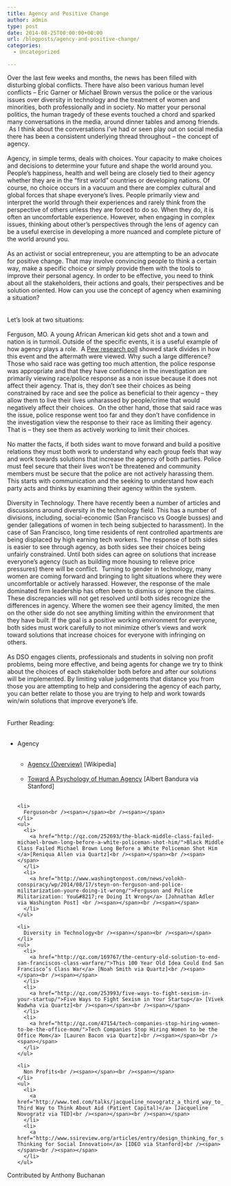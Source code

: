 ```yaml
---
title: Agency and Positive Change
author: admin
type: post
date: 2014-08-25T00:00:00+00:00
url: /blogposts/agency-and-positive-change/
categories:
  - Uncategorized

---
```

<div class="paragraph" style="text-align:left;">
  Over the last few weeks and months, the news has been filled with disturbing global conflicts. There have also been various human level conflicts &#8211; Eric Garner or Michael Brown versus the police or the various issues over diversity in technology and the treatment of women and minorities, both professionally and in society. No matter your personal politics, the human tragedy of these events touched a chord and sparked many conversations in the media, around dinner tables and among friends.  As I think about the conversations I&#8217;ve had or seen play out on social media there has been a consistent underlying thread throughout &#8211; the concept of agency.<br /><span></span><br />Agency, in simple terms, deals with choices. Your capacity to make choices and decisions to determine your future and shape the world around you. People&#8217;s happiness, health and well being are closely tied to their agency whether they are in the &#8220;first world&#8221; countries or developing nations. Of course, no choice occurs in a vacuum and there are complex cultural and global forces that shape everyone&#8217;s lives. People primarily view and interpret the world through their experiences and rarely think from the perspective of others unless they are forced to do so. When they do, it is often an uncomfortable experience. However, when engaging in complex issues, thinking about other&#8217;s perspectives through the lens of agency can be a useful exercise in developing a more nuanced and complete picture of the world around you. <br /><span></span><br />As an activist or social entrepreneur, you are attempting to be an advocate for positive change. That may involve convincing people to think a certain way, make a specific choice or simply provide them with the tools to improve their personal agency. In order to be effective, you need to think about all the stakeholders, their actions and goals, their perspectives and be solution oriented. How can you use the concept of agency when examining a situation? <br /><span></span><br /><span></span><br />Let&#8217;s look at two situations:<br /><span></span><br />Ferguson, MO. A young African American kid gets shot and a town and nation is in turmoil. Outside of the specific events, it is a useful example of how agency plays a role.  A <a href="http://www.people-press.org/2014/08/18/stark-racial-divisions-in-reactions-to-ferguson-police-%20shooting">Pew research poll</a> showed stark divides in how this event and the aftermath were viewed. Why such a large difference? Those who said race was getting too much attention, the police response was appropriate and that they have confidence in the investigation are primarily viewing race/police response as a non issue because it does not affect their agency. That is, they don&#8217;t see their choices as being constrained by race and see the police as beneficial to their agency &#8211; they allow them to live their lives unharassed by people/crime that would negatively affect their choices.  On the other hand, those that said race was the issue, police response went too far and they don&#8217;t have confidence in the investigation view the response to their race as limiting their agency. That is &#8211; they see them as actively working to limit their choices. <br /><span></span><br />No matter the facts, if both sides want to move forward and build a positive relations they must both work to understand why each group feels that way and work towards solutions that increase the agency of both parties. Police must feel secure that their lives won&#8217;t be threatened and community members must be secure that the police are not actively harassing them. This starts with communication and the seeking to understand how each party acts and thinks by examining their agency within the system.<br /><span></span><br />Diversity in Technology. There have recently been a number of articles and discussions around diversity in the technology field. This has a number of divisions, including, social-economic (San Francisco vs Google busses) and gender (allegations of women in tech being subjected to harassment). In the case of San Francisco, long time residents of rent controlled apartments are being displaced by high earning tech workers. The response of both sides is easier to see through agency, as both sides see their choices being unfairly constrained. Until both sides can agree on solutions that increase everyone&#8217;s agency (such as building more housing to relieve price pressures) there will be conflict.  Turning to gender in technology, many women are coming forward and bringing to light situations where they were uncomfortable or actively harassed. However, the response of the male dominated firm leadership has often been to dismiss or ignore the claims. These discrepancies will not get resolved until both sides recognize the differences in agency. Where the women see their agency limited, the men on the other side do not see anything limiting within the environment that they have built. If the goal is a positive working environment for everyone, both sides must work carefully to not minimize other&#8217;s views and work toward solutions that increase choices for everyone with infringing on others.<br /><span></span><br />As DSO engages clients, professionals and students in solving non profit problems, being more effective, and being agents for change we try to think about the choices of each stakeholder both before and after our solutions will be implemented. By limiting value judgements that distance you from those you are attempting to help and considering the agency of each party, you can better relate to those you are trying to help and work towards win/win solutions that improve everyone&#8217;s life.<br /><span></span><br /><span></span><br />Further Reading:<br /><span></span><br /><span></span></p> 
  
  <ul>
    <li>
      Agency<br /><span></span><br /><span></span>
    </li>
    <ul>
      <li>
        <a href="http://en.wikipedia.org/wiki/Agency_(philosophy)">Agency (Overview)</a> [Wikipedia]<br /><span></span><br /><span></span>
      </li>
      <li>
        <a href="http://web.stanford.edu/dept/psychology/bandura/pajares/Bandura2006PPS.pdf">Toward A Psychology of Human Agency</a> [Albert Bandura via Stanford]<br /><span></span><br /><span></span>
      </li>
    </ul>
    
    <li>
      Ferguson<br /><span></span><br /><span></span>
    </li>
    <ul>
      <li>
        <a href="http://qz.com/252693/the-black-middle-class-failed-michael-brown-long-before-a-white-policeman-shot-him/">Black Middle Class Failed Michael Brown Long Before a White Policeman Shot Him </a>[Reniqua Allen via Quartz]<br /><span></span><br /><span></span>
      </li>
      <li>
        <a href="http://www.washingtonpost.com/news/volokh-conspiracy/wp/2014/08/17/steyn-on-ferguson-and-police-militarization-youre-doing-it-wrong/">Ferguson and Police Militarization: You&#8217;re Doing It Wrong</a> [Johnathan Adler via Washington Post] <br /><span></span><br /><span></span>
      </li>
    </ul>
    
    <li>
      Diversity in Technology<br /><span></span><br /><span></span>
    </li>
    <ul>
      <li>
        <a href="http://qz.com/169767/the-century-old-solution-to-end-san-franciscos-class-warfare/">This 100 Year Old Idea Could End San Francisco’s Class War</a> [Noah Smith via Quartz]<br /><span></span><br /><span></span>
      </li>
      <li>
        <a href="http://qz.com/253993/five-ways-to-fight-sexism-in-your-startup/">Five Ways to Fight Sexism in Your Startup</a> [Vivek Wadwha via Quartz]<br /><span></span><br /><span></span>
      </li>
      <li>
        <a href="http://qz.com/47154/tech-companies-stop-hiring-women-to-be-the-office-mom/">Tech Companies Stop Hiring Women to be the Office Mom</a> [Lauren Bacon via Quartz]<br /><span></span><br /><span></span>
      </li>
    </ul>
    
    <li>
      Non Profits<br /><span></span><br /><span></span>
    </li>
    <ul>
      <li>
        <a href="http://www.ted.com/talks/jacqueline_novogratz_a_third_way_to_think_about_aid">A Third Way to Think About Aid (Patient Capital)</a> [Jacqueline Novogratz via TED]<br /><span></span><br /><span></span>
      </li>
      <li>
        <a href="http://www.ssireview.org/articles/entry/design_thinking_for_social_innovation/">Design Thinking for Social Innovation</a> [IDEO via Stanford]<br /><span></span><br /><span></span>
      </li>
    </ul>
  </ul>
  
  <p>
    Contributed by Anthony Buchanan</div>